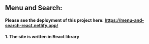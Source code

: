 ## Menu and Search:
#### Please see the deployment of this project here: https://menu-and-search-react.netlify.app/
#### 1. The site is written in React library
